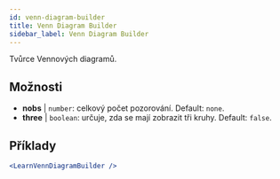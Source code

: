 ```yaml
---
id: venn-diagram-builder
title: Venn Diagram Builder
sidebar_label: Venn Diagram Builder
---
```


Tvůrce Vennových diagramů.

## Možnosti

* __nobs__ | `number`: celkový počet pozorování. Default: `none`.
* __three__ | `boolean`: určuje, zda se mají zobrazit tři kruhy. Default: `false`.


## Příklady

```jsx live
<LearnVennDiagramBuilder />
```

